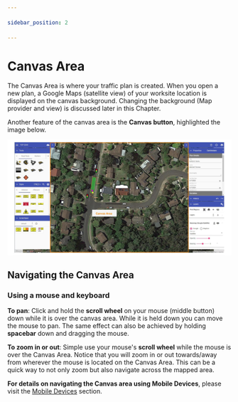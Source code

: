 ```yaml
---

sidebar_position: 2

---
```

# Canvas Area

The Canvas Area is where your traffic plan is created. When you open a new plan, a Google Maps (satellite view) of your worksite location is displayed on the canvas background. Changing the background (Map provider and view) is discussed later in this Chapter.

Another feature of the canvas area is the **Canvas button**, highlighted the image below.

![The Canvas Area](./Assets/RO%20manual%20image%20updates.jpg)

## Navigating the Canvas Area

### Using a mouse and keyboard

**To pan**: Click and hold the **scroll wheel** on your mouse (middle button) down while it is over the canvas area. While it is held down you can move the mouse to pan.
The same effect can also be achieved by holding **spacebar** down and dragging the mouse.

**To zoom in or out**: Simple use your mouse's **scroll wheel** while the mouse is over the Canvas Area.
Notice that you will zoom in or out towards/away from wherever the mouse is located on the Canvas Area. This can be a quick way to not only zoom but also navigate across the mapped area.

**For details on navigating the Canvas area using Mobile Devices**, please visit the [Mobile Devices](/rapid-online/12.%20using-mobile-devices/using-mobile-devices.md) section.
